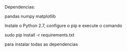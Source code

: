 Dependencias:

pandas
numpy
matplotlib

Instale o Python 2.7, configure o pip e execute o comando

sudo pip install -r requirements.txt

para instalar todas as dependencias
